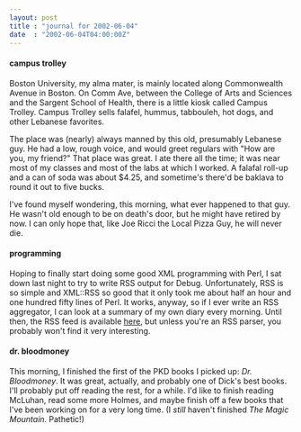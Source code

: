 ```yaml
---
layout: post
title : "journal for 2002-06-04"
date  : "2002-06-04T04:00:00Z"
---
```

<h4>campus trolley</h4>Boston University, my alma mater, is mainly located along Commonwealth Avenue in Boston.  On Comm Ave, between the College of Arts and Sciences and the Sargent School of Health, there is a little kiosk called Campus Trolley. Campus Trolley sells falafel, hummus, tabbouleh, hot dogs, and other Lebanese favorites.

The place was (nearly) always manned by this old, presumably Lebanese guy.  He had a low, rough voice, and would greet regulars with "How are you, my friend?" That place was great.  I ate there all the time; it was near most of my classes and most of the labs at which I worked.  A falafal roll-up and a can of soda was about $4.25, and sometime's there'd be baklava to round it out to five bucks.

I've found myself wondering, this morning, what ever happened to that guy.  He wasn't old enough to be on death's door, but he might have retired by now.  I can only hope that, like Joe Ricci the Local Pizza Guy, he will never die.<h4>programming</h4>Hoping to finally start doing some good XML programming with Perl, I sat down last night to try to write RSS output for Debug.  Unfortunately, RSS is so simple and XML::RSS so good that it only took me about half an hour and one hundred fifty lines of Perl.  It works, anyway, so if I ever write an RSS aggregator, I can look at a summary of my own diary every morning.  Until then, the RSS feed is available <a href='/debug/rss'>here</a>, but unless you're an RSS parser, you probably won't find it very interesting.<h4>dr. bloodmoney</h4>This morning, I finished the first of the PKD books I picked up: <cite class='book'>Dr. Bloodmoney</cite>.  It was great, actually, and probably one of Dick's best books.  I'll probably put off reading the rest, for a while. I'd like to finish reading McLuhan, read some more Holmes, and maybe finish off a few books that I've been working on for a very long time.  (I <em>still</em> haven't finished <cite class='book'>The Magic Mountain</cite>.  Pathetic!)

